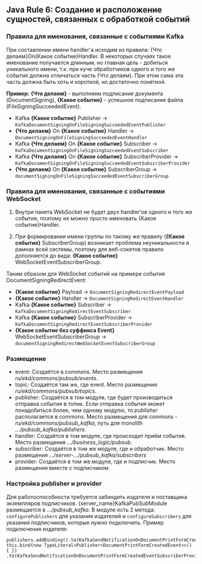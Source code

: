 ## Java Rule 6: Создание и расположение сущностей, связанных с обработкой событий


### Правила для именования, связанные с событиями Kafka

При составлении имени handler'a исходим из правила: {Что делаем}On{Какое событие}Handler. В некоторых случаях такое именование получается длинным, но главная цель - добиться уникального имени, т.к. при куче обработчиков одного и того же события должна отличаться часть {Что делаем}. При этом сама эта часть должна быть хоть и короткой, но достаточно понятной.
   
**Пример:**
**{Что делаем}** - выполняем подписание документа (DocumentSigning), **{Какое событие}** - успешное подписание файла (FileSigningSucceededEvent).

* Kafka **{Какое событие}** Publisher -> `KafkaDocumentSigningOnFileSigningSucceededEventPublisher`
* **{Что делаем}** On **{Какое событие}** Handler -> `DocumentSigningOnFileSigningSucceededEventHandler`
* Kafka **{Что делаем}** On **{Какое событие}** Subscriber -> `KafkaDocumentSigningOnFileSigningSucceededEventSubscriber`
* Kafka **{Что делаем}** On **{Какое событие}** SubscriberProvider -> `KafkaDocumentSigningOnFileSigningSucceededEventSubscriberProvider`
* **{Что делаем}** On **{Какое событие}** SubscriberGroup -> `documentSigningOnFileSigningSucceededEventSubscriberGroup`


### Правила для именования, связанные с событиями WebSocket

1. Внутри пакета WebSocket не будет двух handler'ов одного и того же события, поэтому их можно просто именовать {Какое событие}Handler.

2. При формировании имени группы по такому же правилу (**{Какое событие}** SubscriberGroup) возникает проблема неуникальности в рамках всей системы, поэтому для веб-сокетов правило дополняется до вида: **{Какое событие}** WebSocketEventSubscriberGroup.

Таким образом для WebSocket событий на примере события DocumentSigningRedirectEvent:

* **{Какое событие}** Payload -> `DocumentSigningRedirectEventPayload`
* **{Какое событие}** Handler -> `DocumentSigningRedirectEventHandler`
* Kafka **{Какое событие}** Subscriber -> `KafkaDocumentSigningRedirectEventSubscriber`
* Kafka **{Какое событие}** SubscriberProvider -> `KafkaDocumentSigningRedirectEventSubscriberProvider`
* **{Какое событие без суффикса Event}** WebSocketEventSubscriberGroup -> `documentSigningRedirectWebSocketEventSubscriberGroup`

### Размещение

- event: Создаётся в commons. Место размещения _ru/ekd/commons/pubsub/events_.
- topic: Создаётся там же, где event. Место размещения _ru/ekd/commons/pubsub/topics_.
- publisher: Создаётся в том модуле, где будет производиться отправка события в топик. Если отправка события может понадобиться более, чем одному модулю, то _publisher_ располагается в commons. Место размещения для commons - _ru/ekd/commons/pubsub_kafka_, путь для monolith _.../pubsub_kafka/publishers_.
- handler: Создаётся в том модуле, где происходит приём события. Место размещения _.../business_logic/pubsub_.
- subscriber: Создаётся в том же модуле, где и обработчик. Место размещения _.../server-.../pubsub_kafka/subscribers_
- provider: Создаётся в том же модуле, где и подписчик. Место размещения вместе с подписчиком.

### Настройка publisher и provider

Для работоспособности требуется забиндить издателя и поставщика экземпляров подписчиков.
{server_name}KafkaPubSubModule размещается в _.../pubsub_kafka_.
В модуле есть 2 метода: `configurePublishers` для указания издателей и `configureSubscribers` для указания подписчиков, которые нужно подключить.
Пример подключения издателя: 
```
publishers.addBinding().to(KafkaSendNotificationOnDocumentPrintFormCreatedEventSubscriberProvider.class);
this.bind(new TypeLiteral<Publisher<DocumentPrintFormCreatedEvent>>() { }) .to(KafkaSendNotificationOnDocumentPrintFormCreatedEventSubscriberProvider.class);
```
